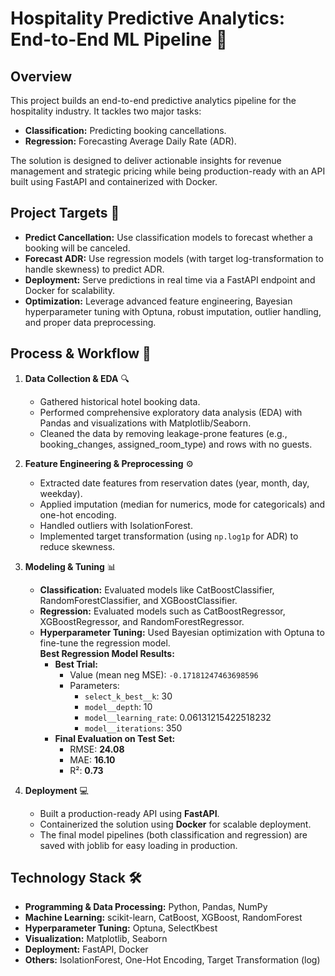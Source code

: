 # Hospitality Predictive Analytics: End-to-End ML Pipeline 🚀

## Overview
This project builds an end-to-end predictive analytics pipeline for the hospitality industry. It tackles two major tasks:
- **Classification:** Predicting booking cancellations.
- **Regression:** Forecasting Average Daily Rate (ADR).

The solution is designed to deliver actionable insights for revenue management and strategic pricing while being production-ready with an API built using FastAPI and containerized with Docker.

## Project Targets 🎯
- **Predict Cancellation:** Use classification models to forecast whether a booking will be canceled.
- **Forecast ADR:** Use regression models (with target log-transformation to handle skewness) to predict ADR.
- **Deployment:** Serve predictions in real time via a FastAPI endpoint and Docker for scalability.
- **Optimization:** Leverage advanced feature engineering, Bayesian hyperparameter tuning with Optuna, robust imputation, outlier handling, and proper data preprocessing.

## Process & Workflow 🔄

1. **Data Collection & EDA** 🔍  
   - Gathered historical hotel booking data.
   - Performed comprehensive exploratory data analysis (EDA) with Pandas and visualizations with Matplotlib/Seaborn.
   - Cleaned the data by removing leakage-prone features (e.g., booking_changes, assigned_room_type) and rows with no guests.

2. **Feature Engineering & Preprocessing** ⚙️  
   - Extracted date features from reservation dates (year, month, day, weekday).
   - Applied imputation (median for numerics, mode for categoricals) and one-hot encoding.
   - Handled outliers with IsolationForest.
   - Implemented target transformation (using `np.log1p` for ADR) to reduce skewness.

3. **Modeling & Tuning** 📊  
   - **Classification:** Evaluated models like CatBoostClassifier, RandomForestClassifier, and XGBoostClassifier.
   - **Regression:** Evaluated models such as CatBoostRegressor, XGBoostRegressor, and RandomForestRegressor.
   - **Hyperparameter Tuning:** Used Bayesian optimization with Optuna to fine-tune the regression model.  
     **Best Regression Model Results:**  
     - **Best Trial:**  
       - Value (mean neg MSE): `-0.17181247463698596`  
       - Parameters:  
         - `select_k_best__k`: 30  
         - `model__depth`: 10  
         - `model__learning_rate`: 0.06131215422518232  
         - `model__iterations`: 350  
     - **Final Evaluation on Test Set:**  
       - RMSE: **24.08**  
       - MAE: **16.10**  
       - R²: **0.73**

4. **Deployment** 💻  
   - Built a production-ready API using **FastAPI**.
   - Containerized the solution using **Docker** for scalable deployment.
   - The final model pipelines (both classification and regression) are saved with joblib for easy loading in production.

## Technology Stack 🛠️
- **Programming & Data Processing:** Python, Pandas, NumPy
- **Machine Learning:** scikit-learn, CatBoost, XGBoost, RandomForest
- **Hyperparameter Tuning:** Optuna, SelectKbest
- **Visualization:** Matplotlib, Seaborn
- **Deployment:** FastAPI, Docker
- **Others:** IsolationForest, One-Hot Encoding, Target Transformation (log)

